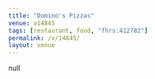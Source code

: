 ```yaml
---
title: "Domino's Pizzas"
venue: v14845
tags: [restaurant, food, "fhrs:412782"]
permalink: /v/14845/
layout: venue
---
```

null
